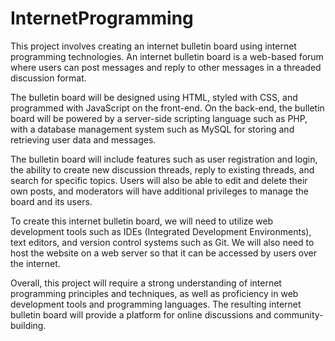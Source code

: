 # InternetProgramming

This project involves creating an internet bulletin board using internet programming technologies. An internet bulletin board is a web-based forum where users can post messages and reply to other messages in a threaded discussion format.

The bulletin board will be designed using HTML, styled with CSS, and programmed with JavaScript on the front-end. On the back-end, the bulletin board will be powered by a server-side scripting language such as PHP, with a database management system such as MySQL for storing and retrieving user data and messages.

The bulletin board will include features such as user registration and login, the ability to create new discussion threads, reply to existing threads, and search for specific topics. Users will also be able to edit and delete their own posts, and moderators will have additional privileges to manage the board and its users.

To create this internet bulletin board, we will need to utilize web development tools such as IDEs (Integrated Development Environments), text editors, and version control systems such as Git. We will also need to host the website on a web server so that it can be accessed by users over the internet.

Overall, this project will require a strong understanding of internet programming principles and techniques, as well as proficiency in web development tools and programming languages. The resulting internet bulletin board will provide a platform for online discussions and community-building.



